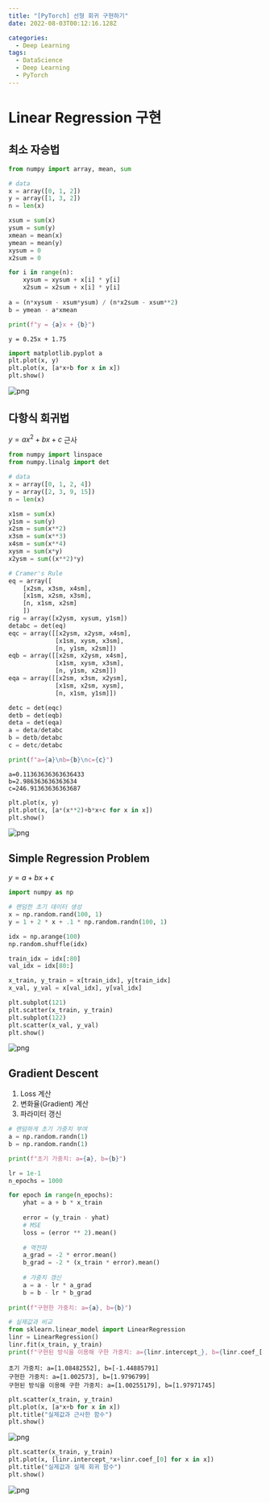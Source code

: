 ```yaml
---
title: "[PyTorch] 선형 회귀 구현하기"
date: 2022-08-03T00:12:16.128Z

categories:
  - Deep Learning
tags:
  - DataScience
  - Deep Learning
  - PyTorch
---
```


# Linear Regression 구현
## 최소 자승법


```python
from numpy import array, mean, sum

# data
x = array([0, 1, 2])
y = array([1, 3, 2])
n = len(x)

xsum = sum(x)
ysum = sum(y)
xmean = mean(x)
ymean = mean(y)
xysum = 0
x2sum = 0

for i in range(n):
    xysum = xysum + x[i] * y[i]
    x2sum = x2sum + x[i] * y[i]
    
a = (n*xysum - xsum*ysum) / (n*x2sum - xsum**2)
b = ymean - a*xmean

print(f"y = {a}x + {b}")
```

    y = 0.25x + 1.75
    


```python
import matplotlib.pyplot a
plt.plot(x, y)
plt.plot(x, [a*x+b for x in x])
plt.show()
```


    
![png](/assets/images/sourceImg/pytorch/HW_Linear_Regression_files/HW_Linear_Regression_2_0.png)
    


## 다항식 회귀법
$y=ax^2+bx+c$ 근사


```python
from numpy import linspace
from numpy.linalg import det

# data
x = array([0, 1, 2, 4])
y = array([2, 3, 9, 15])
n = len(x)

x1sm = sum(x)
y1sm = sum(y)
x2sm = sum(x**2)
x3sm = sum(x**3)
x4sm = sum(x**4)
xysm = sum(x*y)
x2ysm = sum((x**2)*y)

# Cramer's Rule
eq = array([
    [x2sm, x3sm, x4sm],
    [x1sm, x2sm, x3sm],
    [n, x1sm, x2sm]
    ])
rig = array([x2ysm, xysum, y1sm])
detabc = det(eq)
eqc = array([[x2ysm, x2ysm, x4sm],
             [x1sm, xysm, x3sm],
             [n, y1sm, x2sm]])
eqb = array([[x2sm, x2ysm, x4sm],
             [x1sm, xysm, x3sm],
             [n, y1sm, x2sm]])
eqa = array([[x2sm, x3sm, x2ysm],
             [x1sm, x2sm, xysm],
             [n, x1sm, y1sm]])

detc = det(eqc)
detb = det(eqb)
deta = det(eqa)
a = deta/detabc
b = detb/detabc
c = detc/detabc

print(f"a={a}\nb={b}\nc={c}")
```

    a=0.11363636363636433
    b=2.986363636363634
    c=246.91363636363687
    


```python
plt.plot(x, y)
plt.plot(x, [a*(x**2)+b*x+c for x in x])
plt.show()
```


    
![png](/assets/images/sourceImg/pytorch/HW_Linear_Regression_files/HW_Linear_Regression_5_0.png)
    


## Simple Regression Problem
$y = a + bx + \epsilon$


```python
import numpy as np

# 랜덤한 초기 데이터 생성
x = np.random.rand(100, 1)
y = 1 + 2 * x + .1 * np.random.randn(100, 1)

idx = np.arange(100)
np.random.shuffle(idx)

train_idx = idx[:80]
val_idx = idx[80:]

x_train, y_train = x[train_idx], y[train_idx]
x_val, y_val = x[val_idx], y[val_idx]
```


```python
plt.subplot(121)
plt.scatter(x_train, y_train)
plt.subplot(122)
plt.scatter(x_val, y_val)
plt.show()
```


    
![png](/assets/images/sourceImg/pytorch/HW_Linear_Regression_files/HW_Linear_Regression_8_0.png)
    


## Gradient Descent
1. Loss 계산
2. 변화율(Gradient) 계산
3. 파라미터 갱신


```python
# 랜덤하게 초기 가중치 부여
a = np.random.randn(1)
b = np.random.randn(1)

print(f"초기 가중치: a={a}, b={b}")

lr = 1e-1
n_epochs = 1000

for epoch in range(n_epochs):
    yhat = a + b * x_train
    
    error = (y_train - yhat)
    # MSE
    loss = (error ** 2).mean()
    
    # 역전파
    a_grad = -2 * error.mean()
    b_grad = -2 * (x_train * error).mean()
    
    # 가중치 갱신
    a = a - lr * a_grad
    b = b - lr * b_grad
    
print(f"구현한 가중치: a={a}, b={b}")

# 실제값과 비교
from sklearn.linear_model import LinearRegression
linr = LinearRegression()
linr.fit(x_train, y_train)
print(f"구현된 방식을 이용해 구한 가중치: a={linr.intercept_}, b={linr.coef_[0]}")
```

    초기 가중치: a=[1.08482552], b=[-1.44885791]
    구현한 가중치: a=[1.002573], b=[1.9796799]
    구현된 방식을 이용해 구한 가중치: a=[1.00255179], b=[1.97971745]
    


```python
plt.scatter(x_train, y_train)
plt.plot(x, [a*x+b for x in x])
plt.title("실제값과 근사한 함수")
plt.show()
```


    
![png](/assets/images/sourceImg/pytorch/HW_Linear_Regression_files/HW_Linear_Regression_11_0.png)
    



```python
plt.scatter(x_train, y_train)
plt.plot(x, [linr.intercept_*x+linr.coef_[0] for x in x])
plt.title("실제값과 실제 회귀 함수")
plt.show()
```


    
![png](/assets/images/sourceImg/pytorch/HW_Linear_Regression_files/HW_Linear_Regression_12_0.png)
    

